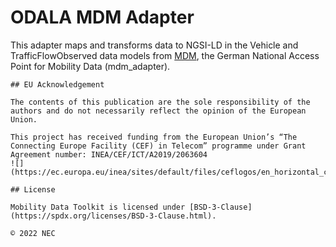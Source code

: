 # ODALA MDM Adapter

This adapter maps and transforms data to NGSI-LD in the
   Vehicle and TrafficFlowObserved data models from [MDM](https://www.mdm-portal.de), the German National Access Point for Mobility Data (mdm_adapter).

```
## EU Acknowledgement 

The contents of this publication are the sole responsibility of the authors and do not necessarily reflect the opinion of the European Union.

This project has received funding from the European Union’s “The Connecting Europe Facility (CEF) in Telecom” programme under Grant Agreement number: INEA/CEF/ICT/A2019/2063604
![](https://ec.europa.eu/inea/sites/default/files/ceflogos/en_horizontal_cef_logo_2.png)

## License

Mobility Data Toolkit is licensed under [BSD-3-Clause](https://spdx.org/licenses/BSD-3-Clause.html).

© 2022 NEC

